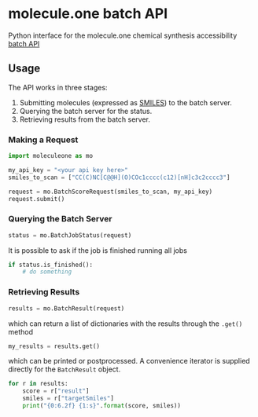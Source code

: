 # molecule.one batch API
Python interface for the molecule.one chemical synthesis accessibility [batch API](https://github.com/molecule-one/api)

## Usage
The API works in three stages:
 1. Submitting molecules (expressed as [SMILES](https://www.daylight.com/dayhtml_tutorials/languages/smiles/index.html)) to the batch server.
 2. Querying the batch server for the status.
 3. Retrieving results from the batch server.

### Making a Request
```python
import moleculeone as mo

my_api_key = "<your api key here>"
smiles_to_scan = ["CC(C)NC[C@@H](O)COc1cccc(c12)[nH]c3c2cccc3"]

request = mo.BatchScoreRequest(smiles_to_scan, my_api_key)
request.submit()
```
### Querying the Batch Server
```python
status = mo.BatchJobStatus(request)
```
It is possible to ask if the job is finished running all jobs
```python
if status.is_finished():
    # do something
```
### Retrieving Results
```python
results = mo.BatchResult(request)
```
which can return a list of dictionaries with the results through the `.get()` method
```python
my_results = results.get()
```
which can be printed or postprocessed.
A convenience iterator is supplied directly for the `BatchResult` object.
```python
for r in results:
    score = r["result"]
    smiles = r["targetSmiles"]
    print("{0:6.2f} {1:s}".format(score, smiles))
```
